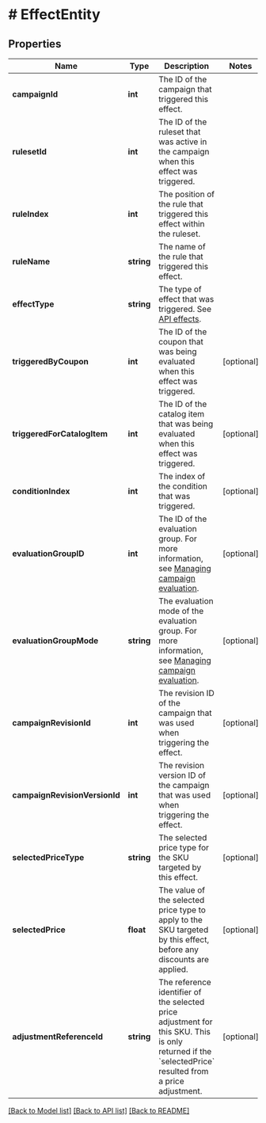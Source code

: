# # EffectEntity

## Properties

Name | Type | Description | Notes
------------ | ------------- | ------------- | -------------
**campaignId** | **int** | The ID of the campaign that triggered this effect. | 
**rulesetId** | **int** | The ID of the ruleset that was active in the campaign when this effect was triggered. | 
**ruleIndex** | **int** | The position of the rule that triggered this effect within the ruleset. | 
**ruleName** | **string** | The name of the rule that triggered this effect. | 
**effectType** | **string** | The type of effect that was triggered. See [API effects](https://docs.talon.one/docs/dev/integration-api/api-effects). | 
**triggeredByCoupon** | **int** | The ID of the coupon that was being evaluated when this effect was triggered. | [optional] 
**triggeredForCatalogItem** | **int** | The ID of the catalog item that was being evaluated when this effect was triggered. | [optional] 
**conditionIndex** | **int** | The index of the condition that was triggered. | [optional] 
**evaluationGroupID** | **int** | The ID of the evaluation group. For more information, see [Managing campaign evaluation](https://docs.talon.one/docs/product/applications/managing-campaign-evaluation). | [optional] 
**evaluationGroupMode** | **string** | The evaluation mode of the evaluation group. For more information, see [Managing campaign evaluation](https://docs.talon.one/docs/product/applications/managing-campaign-evaluation). | [optional] 
**campaignRevisionId** | **int** | The revision ID of the campaign that was used when triggering the effect. | [optional] 
**campaignRevisionVersionId** | **int** | The revision version ID of the campaign that was used when triggering the effect. | [optional] 
**selectedPriceType** | **string** | The selected price type for the SKU targeted by this effect. | [optional] 
**selectedPrice** | **float** | The value of the selected price type to apply to the SKU targeted by this effect, before any discounts are applied. | [optional] 
**adjustmentReferenceId** | **string** | The reference identifier of the selected price adjustment for this SKU. This is only returned if the &#x60;selectedPrice&#x60; resulted from a price adjustment. | [optional] 

[[Back to Model list]](../../README.md#documentation-for-models) [[Back to API list]](../../README.md#documentation-for-api-endpoints) [[Back to README]](../../README.md)


